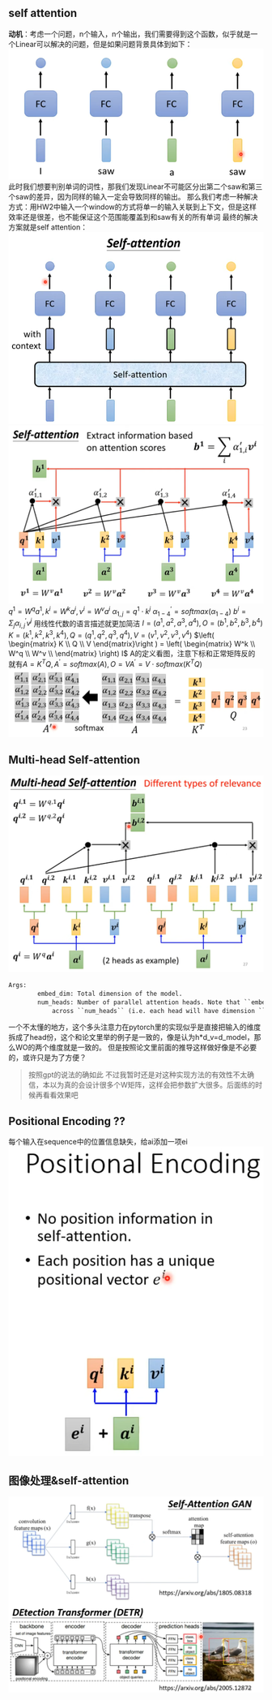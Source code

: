 ## self attention

**动机**：考虑一个问题，n个输入，n个输出，我们需要得到这个函数，似乎就是一个Linear可以解决的问题，但是如果问题背景具体到如下：
![alt text](./pictures/s_a_p1.png)
此时我们想要判别单词的词性，那我们发现Linear不可能区分出第二个saw和第三个saw的差异，因为同样的输入一定会导致同样的输出。
那么我们考虑一种解决方式：用HW2中输入一个window的方式将单一的输入关联到上下文，但是这样效率还是很差，也不能保证这个范围能覆盖到和saw有关的所有单词
最终的解决方案就是self attention：
![alt text](./pictures/s_a_p2.png)
![alt text](./pictures/s_a_p3.jpg)
$q^1 = W^q a^1, k^i = W^k a^i, v^i = W^v a^i$
$\alpha _{1,j} = q^1 \cdot k^j$
$\alpha ^{'} _{1-4} = softmax(\alpha _{1-4})$
$b^i = \Sigma_j \alpha ^{'} _{i,j} v^j$
用线性代数的语言描述就更加简洁
$I = (a^1, a^2, a^3, a^4), O = (b^1, b^2, b^3, b^4)$
$K = (k^1, k^2, k^3, k^4), Q = (q^1, q^2, q^3, q^4), V = (v^1, v^2, v^3, v^4)$
$\left( \begin{matrix}
    K \\
    Q \\
    V
\end{matrix}\right ) = 
\left( \begin{matrix} 
    W^k \\
    W^q \\
    W^v \\
\end{matrix} \right) I$
A的定义看图，注意下标和正常矩阵反的
就有$A = K^T Q, A^{'} = softmax(A), O = V A^{'} = V \cdot softmax(K^T Q)$
![alt text](./pictures/s_a_p4.png)

## Multi-head Self-attention

![alt text](./pictures/s_a_p5.png)

```python
Args:
        embed_dim: Total dimension of the model.
        num_heads: Number of parallel attention heads. Note that ``embed_dim`` will be split
            across ``num_heads`` (i.e. each head will have dimension ``embed_dim // num_heads``).
```
一个不太懂的地方，这个多头注意力在pytorch里的实现似乎是直接把输入的维度拆成了head份，这个和论文里举的例子是一致的，像是认为h*d_v=d_model，那么WO的两个维度就是一致的。
但是按照论文里前面的推导这样做好像是不必要的，或许只是为了方便？
> 按照gpt的说法的确如此
不过我暂时还是对这种实现方法的有效性不太确信，本以为真的会设计很多个W矩阵，这样会把参数扩大很多。后面练的时候再看看效果吧

## Positional Encoding ??

每个输入在sequence中的位置信息缺失，给ai添加一项ei
![alt text](./pictures/s_a_p6.png)

## 图像处理&self-attention

![alt text](./pictures/s_a_p7.png)
